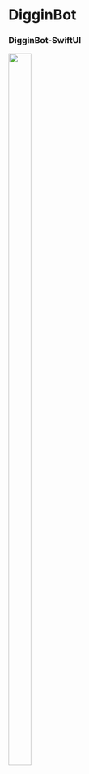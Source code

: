 # DigginBot
### DigginBot-SwiftUI


<img src = "https://github.com/seungchan2/DigginBot/assets/80672561/2094104f-fa63-4b9f-a411-12b3e12655af.png" width="30%" height="60%">
